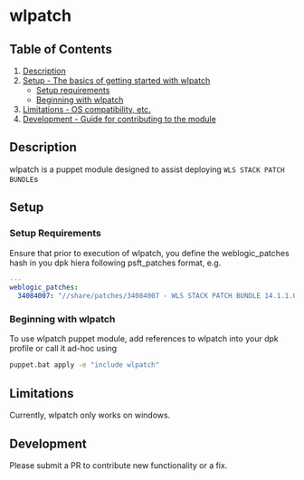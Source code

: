# wlpatch

## Table of Contents

1. [Description](#description)
1. [Setup - The basics of getting started with wlpatch](#setup)
    * [Setup requirements](#setup-requirements)
    * [Beginning with wlpatch](#beginning-with-wlpatch)
1. [Limitations - OS compatibility, etc.](#limitations)
1. [Development - Guide for contributing to the module](#development)

## Description

wlpatch is a puppet module designed to assist deploying `WLS STACK PATCH BUNDLE`s

## Setup

### Setup Requirements

Ensure that prior to execution of wlpatch, you define the weblogic_patches hash in you dpk hiera following psft_patches format, e.g.

```yaml
---
weblogic_patches:
  34084007: "//share/patches/34084007 - WLS STACK PATCH BUNDLE 14.1.1.0.220418/p34084007_141100_Generic.zip"
```

### Beginning with wlpatch

To use wlpatch puppet module, add references to wlpatch into your dpk profile or call it ad-hoc using

```cmd
puppet.bat apply -e "include wlpatch"
```

## Limitations

Currently, wlpatch only works on windows.

## Development

Please submit a PR to contribute new functionality or a fix.

